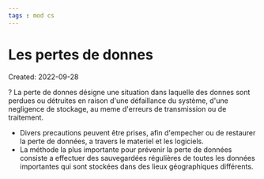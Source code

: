 ```yaml
---
tags : mod cs
---
```

# Les pertes de donnes
Created: 2022-09-28

?
La perte de donnes désigne une situation dans laquelle des donnes sont perdues ou détruites en raison d'une défaillance du système, d'une negligence de stockage, au meme d'erreurs de transmission ou de traitement. 

- Divers precautions peuvent être prises, afin d'empecher ou de restaurer la perte de données, a travers le materiel et les logiciels. 
- La méthode la plus importante pour prévenir la perte de données consiste a effectuer des sauvegardées régulières de toutes les données importantes qui sont stockées dans des lieux géographiques différents. 